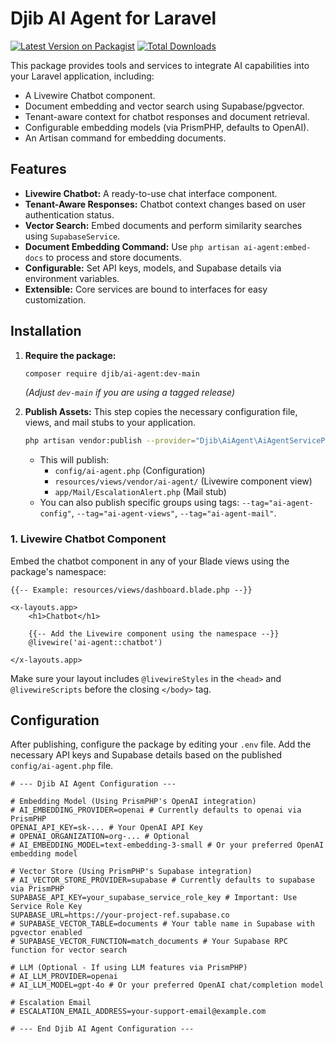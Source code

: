 # Djib AI Agent for Laravel

[![Latest Version on Packagist](https://img.shields.io/packagist/v/djib/ai-agent.svg?style=flat-square)](https://packagist.org/packages/djib/ai-agent)
[![Total Downloads](https://img.shields.io/packagist/dt/djib/ai-agent.svg?style=flat-square)](https://packagist.org/packages/djib/ai-agent)

This package provides tools and services to integrate AI capabilities into your Laravel application, including:

*   A Livewire Chatbot component.
*   Document embedding and vector search using Supabase/pgvector.
*   Tenant-aware context for chatbot responses and document retrieval.
*   Configurable embedding models (via PrismPHP, defaults to OpenAI).
*   An Artisan command for embedding documents.

## Features

*   **Livewire Chatbot:** A ready-to-use chat interface component.
*   **Tenant-Aware Responses:** Chatbot context changes based on user authentication status.
*   **Vector Search:** Embed documents and perform similarity searches using `SupabaseService`.
*   **Document Embedding Command:** Use `php artisan ai-agent:embed-docs` to process and store documents.
*   **Configurable:** Set API keys, models, and Supabase details via environment variables.
*   **Extensible:** Core services are bound to interfaces for easy customization.

## Installation

1.  **Require the package:**
    ```bash
    composer require djib/ai-agent:dev-main
    ```
    *(Adjust `dev-main` if you are using a tagged release)*

2.  **Publish Assets:** This step copies the necessary configuration file, views, and mail stubs to your application.
    ```bash
    php artisan vendor:publish --provider="Djib\AiAgent\AiAgentServiceProvider"
    ```
    *   This will publish:
        *   `config/ai-agent.php` (Configuration)
        *   `resources/views/vendor/ai-agent/` (Livewire component view)
        *   `app/Mail/EscalationAlert.php` (Mail stub)
    *   You can also publish specific groups using tags: `--tag="ai-agent-config"`, `--tag="ai-agent-views"`, `--tag="ai-agent-mail"`.

### 1. Livewire Chatbot Component

Embed the chatbot component in any of your Blade views using the package's namespace:

```blade
{{-- Example: resources/views/dashboard.blade.php --}}

<x-layouts.app>
    <h1>Chatbot</h1>

    {{-- Add the Livewire component using the namespace --}}
    @livewire('ai-agent::chatbot')

</x-layouts.app>
```

Make sure your layout includes `@livewireStyles` in the `<head>` and `@livewireScripts` before the closing `</body>` tag.

## Configuration

After publishing, configure the package by editing your `.env` file. Add the necessary API keys and Supabase details based on the published `config/ai-agent.php` file.

```dotenv
# --- Djib AI Agent Configuration ---

# Embedding Model (Using PrismPHP's OpenAI integration)
# AI_EMBEDDING_PROVIDER=openai # Currently defaults to openai via PrismPHP
OPENAI_API_KEY=sk-... # Your OpenAI API Key
# OPENAI_ORGANIZATION=org-... # Optional
# AI_EMBEDDING_MODEL=text-embedding-3-small # Or your preferred OpenAI embedding model

# Vector Store (Using PrismPHP's Supabase integration)
# AI_VECTOR_STORE_PROVIDER=supabase # Currently defaults to supabase via PrismPHP
SUPABASE_API_KEY=your_supabase_service_role_key # Important: Use Service Role Key
SUPABASE_URL=https://your-project-ref.supabase.co
# SUPABASE_VECTOR_TABLE=documents # Your table name in Supabase with pgvector enabled
# SUPABASE_VECTOR_FUNCTION=match_documents # Your Supabase RPC function for vector search

# LLM (Optional - If using LLM features via PrismPHP)
# AI_LLM_PROVIDER=openai
# AI_LLM_MODEL=gpt-4o # Or your preferred OpenAI chat/completion model

# Escalation Email
# ESCALATION_EMAIL_ADDRESS=your-support-email@example.com

# --- End Djib AI Agent Configuration ---